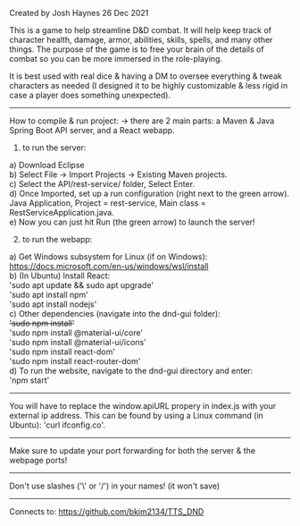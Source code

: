 Created by Josh Haynes 26 Dec 2021

This is a game to help streamline D&D combat. It will help keep track of character health, damage, armor, abilities, skills, spells, and many other things. The purpose of the game is to free your brain of the details of combat so you can be more immersed in the role-playing.

It is best used with real dice & having a DM to oversee everything & tweak characters as needed (I designed it to be highly customizable & less rigid in case a player does something unexpected).

--------------------

How to compile & run project:
  -> there are 2 main parts: a Maven & Java Spring Boot API server, and a React webapp.

1) to run the server:

  a) Download Eclipse<br>
  b) Select File -> Import Projects -> Existing Maven projects.<br>
  c) Select the API/rest-service/ folder, Select Enter.<br>
  d) Once Imported, set up a run configuration (right next to the green arrow). Java Application, Project = rest-service, Main class = RestServiceApplication.java.<br>
  e) Now you can just hit Run (the green arrow) to launch the server!

2) to run the webapp:
  
  a) Get Windows subsystem for Linux (if on Windows): https://docs.microsoft.com/en-us/windows/wsl/install<br>
  b) (In Ubuntu) Install React:<br>
      'sudo apt update && sudo apt upgrade'<br>
      'sudo apt install npm'<br>
      'sudo apt install nodejs'<br>
  c) Other dependencies (navigate into the dnd-gui folder): <br>
      ~~'sudo npm install'~~<br>
      'sudo npm install @material-ui/core'<br>
      'sudo npm install @material-ui/icons'<br>
      'sudo npm install react-dom'<br>
      'sudo npm install react-router-dom'<br>
  d) To run the website, navigate to the dnd-gui directory and enter: <br>
      'npm start'<br>

--------------------

You will have to replace the window.apiURL propery in index.js with your external ip address. 
This can be found by using a Linux command (in Ubuntu): 'curl ifconfig.co'.

--------------------

Make sure to update your port forwarding for both the server & the webpage ports!

--------------------

Don't use slashes ('\\' or '/') in your names! (it won't save)

--------------------

Connects to: https://github.com/bkim2134/TTS_DND
